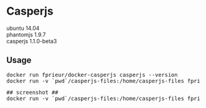 # Casperjs # 

ubuntu 14.04<br>
phantomjs 1.9.7<br>
casperjs 1.1.0-beta3<br>

## Usage ##
<pre>
docker run fprieur/docker-casperjs casperjs --version
docker run -v `pwd`/casperjs-files:/home/casperjs-files fprieur/docker-casperjs casperjs /home/casperjs-files/sample.js
</pre>
<pre>
## screenshot ##
docker run -v `pwd`/casperjs-files:/home/casperjs-files fprieur/docker-casperjs casperjs test /home/casperjs-files/capture.js
</pre>
